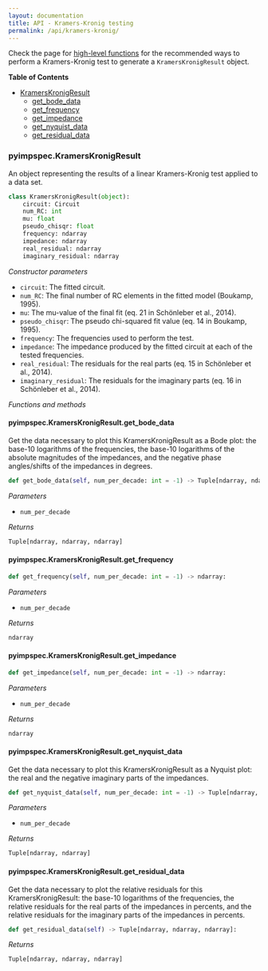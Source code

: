 ```yaml
---
layout: documentation
title: API - Kramers-Kronig testing
permalink: /api/kramers-kronig/
---
```


Check the page for [high-level functions](https://vyrjana.github.io/pyimpspec/api/high-level-functions) for the recommended ways to perform a Kramers-Kronig test to generate a `KramersKronigResult` object.

**Table of Contents**

- [KramersKronigResult](#pyimpspeckramerskronigresult)
	- [get_bode_data](#pyimpspeckramerskronigresultget_bode_data)
	- [get_frequency](#pyimpspeckramerskronigresultget_frequency)
	- [get_impedance](#pyimpspeckramerskronigresultget_impedance)
	- [get_nyquist_data](#pyimpspeckramerskronigresultget_nyquist_data)
	- [get_residual_data](#pyimpspeckramerskronigresultget_residual_data)


### **pyimpspec.KramersKronigResult**

An object representing the results of a linear Kramers-Kronig test applied to a data set.

```python
class KramersKronigResult(object):
	circuit: Circuit
	num_RC: int
	mu: float
	pseudo_chisqr: float
	frequency: ndarray
	impedance: ndarray
	real_residual: ndarray
	imaginary_residual: ndarray
```

_Constructor parameters_

- `circuit`: The fitted circuit.
- `num_RC`: The final number of RC elements in the fitted model (Boukamp, 1995).
- `mu`: The mu-value of the final fit (eq. 21 in Schönleber et al., 2014).
- `pseudo_chisqr`: The pseudo chi-squared fit value (eq. 14 in Boukamp, 1995).
- `frequency`: The frequencies used to perform the test.
- `impedance`: The impedance produced by the fitted circuit at each of the tested frequencies.
- `real_residual`: The residuals for the real parts (eq. 15 in Schönleber et al., 2014).
- `imaginary_residual`: The residuals for the imaginary parts (eq. 16 in Schönleber et al., 2014).


_Functions and methods_

#### **pyimpspec.KramersKronigResult.get_bode_data**

Get the data necessary to plot this KramersKronigResult as a Bode plot: the base-10 logarithms of the frequencies, the base-10 logarithms of the absolute magnitudes of the impedances, and the negative phase angles/shifts of the impedances in degrees.

```python
def get_bode_data(self, num_per_decade: int = -1) -> Tuple[ndarray, ndarray, ndarray]:
```


_Parameters_

- `num_per_decade`


_Returns_
```python
Tuple[ndarray, ndarray, ndarray]
```

#### **pyimpspec.KramersKronigResult.get_frequency**


```python
def get_frequency(self, num_per_decade: int = -1) -> ndarray:
```


_Parameters_

- `num_per_decade`


_Returns_
```python
ndarray
```

#### **pyimpspec.KramersKronigResult.get_impedance**


```python
def get_impedance(self, num_per_decade: int = -1) -> ndarray:
```


_Parameters_

- `num_per_decade`


_Returns_
```python
ndarray
```

#### **pyimpspec.KramersKronigResult.get_nyquist_data**

Get the data necessary to plot this KramersKronigResult as a Nyquist plot: the real and the negative imaginary parts of the impedances.

```python
def get_nyquist_data(self, num_per_decade: int = -1) -> Tuple[ndarray, ndarray]:
```


_Parameters_

- `num_per_decade`


_Returns_
```python
Tuple[ndarray, ndarray]
```

#### **pyimpspec.KramersKronigResult.get_residual_data**

Get the data necessary to plot the relative residuals for this KramersKronigResult: the base-10 logarithms of the frequencies, the relative residuals for the real parts of the impedances in percents, and the relative residuals for the imaginary parts of the impedances in percents.

```python
def get_residual_data(self) -> Tuple[ndarray, ndarray, ndarray]:
```


_Returns_
```python
Tuple[ndarray, ndarray, ndarray]
```



